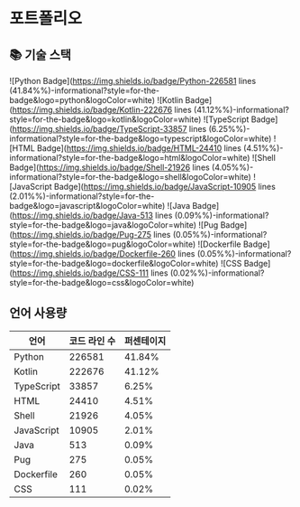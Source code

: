 # 포트폴리오

## 📚 기술 스택

![Python Badge](https://img.shields.io/badge/Python-226581 lines (41.84%%)-informational?style=for-the-badge&logo=python&logoColor=white)
![Kotlin Badge](https://img.shields.io/badge/Kotlin-222676 lines (41.12%%)-informational?style=for-the-badge&logo=kotlin&logoColor=white)
![TypeScript Badge](https://img.shields.io/badge/TypeScript-33857 lines (6.25%%)-informational?style=for-the-badge&logo=typescript&logoColor=white)
![HTML Badge](https://img.shields.io/badge/HTML-24410 lines (4.51%%)-informational?style=for-the-badge&logo=html&logoColor=white)
![Shell Badge](https://img.shields.io/badge/Shell-21926 lines (4.05%%)-informational?style=for-the-badge&logo=shell&logoColor=white)
![JavaScript Badge](https://img.shields.io/badge/JavaScript-10905 lines (2.01%%)-informational?style=for-the-badge&logo=javascript&logoColor=white)
![Java Badge](https://img.shields.io/badge/Java-513 lines (0.09%%)-informational?style=for-the-badge&logo=java&logoColor=white)
![Pug Badge](https://img.shields.io/badge/Pug-275 lines (0.05%%)-informational?style=for-the-badge&logo=pug&logoColor=white)
![Dockerfile Badge](https://img.shields.io/badge/Dockerfile-260 lines (0.05%%)-informational?style=for-the-badge&logo=dockerfile&logoColor=white)
![CSS Badge](https://img.shields.io/badge/CSS-111 lines (0.02%%)-informational?style=for-the-badge&logo=css&logoColor=white)


## 언어 사용량

언어 | 코드 라인 수 | 퍼센테이지
--- | --- | ---
Python | 226581 | 41.84%
Kotlin | 222676 | 41.12%
TypeScript | 33857 | 6.25%
HTML | 24410 | 4.51%
Shell | 21926 | 4.05%
JavaScript | 10905 | 2.01%
Java | 513 | 0.09%
Pug | 275 | 0.05%
Dockerfile | 260 | 0.05%
CSS | 111 | 0.02%
